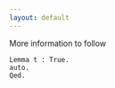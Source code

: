 ```yaml
---
layout: default
---
```

More information to follow
```coq
Lemma t : True.
auto.
Qed.
```
<script src="https://gist-it.appspot.com/https://github.com/coq/coq/blob/master/theories/Arith/Euclid.v"></script>
